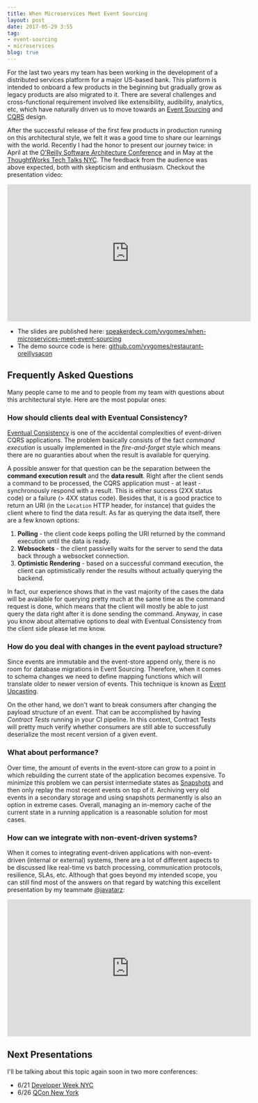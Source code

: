 ```yaml
---
title: When Microservices Meet Event Sourcing
layout: post
date: 2017-05-29 3:55
tag:
- event-sourcing
- microservices
blog: true
---
```


For the last two years my team has been working in the development of a distributed services platform for a major US-based bank. This platform is intended to onboard a few products in the beginning but gradually grow as legacy products are also migrated to it. There are several challenges and cross-functional requirement involved like extensibility, audibility, analytics, etc, which have naturally driven us to move towards an [Event Sourcing](https://martinfowler.com/eaaDev/EventSourcing.html) and [CQRS](https://www.martinfowler.com/bliki/CQRS.html) design.

After the successful release of the first few products in production running on this architectural style, we felt it was a good time to share our learnings with the world. Recently I had the honor to present our journey twice: in April at the [O'Reilly Software Architecture Conference](https://conferences.oreilly.com/software-architecture/sa-ny/public/schedule/detail/56806) and in May at the [ThoughtWorks Tech Talks NYC](https://www.meetup.com/ThoughtWorks-Tech-Talks-NYC/events/239465465/). The feedback from the audience was above expected, both with skepticism and enthusiasm. Checkout the presentation video:

<div style="text-align:center">
  <iframe width="560" height="315" src="https://www.youtube.com/embed/cISNDnwlSgw" frameborder="0" allowfullscreen></iframe>
</div>

- The slides are published here: [speakerdeck.com/vvgomes/when-microservices-meet-event-sourcing](https://speakerdeck.com/vvgomes/when-microservices-meet-event-sourcing)
- The demo source code is here: [github.com/vvgomes/restaurant-oreillysacon](https://github.com/vvgomes/restaurant-oreillysacon)

## Frequently Asked Questions

Many people came to me and to people from my team with questions about this architectural style. Here are the most popular ones:

### How should clients deal with Eventual Consistency?

[Eventual Consistency](https://martinfowler.com/articles/microservice-trade-offs.html#consistency) is one of the accidental complexities of event-driven CQRS applications. The problem basically consists of the fact *command execution* is usually implemented in the *fire-and-forget* style which means there are no guaranties about when the result is available for querying.

A possible answer for that question can be the separation between the **command execution result** and the **data result**. Right after the client sends a command to be processed, the CQRS application must - at least - synchronously respond with a result. This is either success (2XX status code) or a failure (> 4XX status code). Besides that, it is a good practice to return an URI (in the `Location` HTTP header, for instance) that guides the client where to find the data result. As far as querying the data itself, there are a few known options:

1. **Polling** - the client code keeps polling the URI returned by the command execution until the data is ready.
2. **Websockets** - the client passivelly waits for the server to send the data back through a websocket connection.
3. **Optimistic Rendering** - based on a successful command execution, the client can optimistically render the results without actually querying the backend.

In fact, our experience shows that in the vast majority of the cases the data will be available for querying pretty much at the same time as the command request is done, which means that the client will mostly be able to just query the data right after it is done sending the command. Anyway, in case you know about alternative options to deal with Eventual Consistency from the client side please let me know.

### How do you deal with changes in the event payload structure?

Since events are immutable and the event-store append only, there is no room for database migrations in Event Sourcing. Therefore, when it comes to schema changes we need to define mapping functions which will translate older to newer version of events. This technique is known as [Event Upcasting](https://docs.axonframework.org/v/3.0/part3/repositories-and-event-stores.html#event-upcasting).

On the other hand, we don't want to break consumers after changing the payload structure of an event. That can be accomplished by having *Contract Tests* running in your CI pipeline. In this context, Contract Tests will pretty much verify whether consumers are still able to successfully deserialize the most recent version of a given event.

### What about performance?

Over time, the amount of events in the event-store can grow to a point in which rebuilding the current state of the application becomes expensive. To minimize this problem we can persist intermediate states as [Snapshots](https://martinfowler.com/eaaDev/EventSourcing.html) and then only replay the most recent events on top of it. Archiving very old events in a secondary storage and using snapshots permanently is also an option in extreme cases. Overall, managing an in-memory cache of the current state in a running application is a reasonable solution for most cases.

### How can we integrate with non-event-driven systems?

When it comes to integrating event-driven applications with non-event-driven (internal or external) systems, there are a lot of different aspects to be discussed like real-time vs batch processing, communication protocols, resilience, SLAs, etc. Although that goes beyond my intended scope, you can still find most of the answers on that regard by watching this excellent presentation by my teammate [@javatarz](https://twitter.com/javatarz):

<div style="text-align:center">
  <iframe width="560" height="315" src="https://www.youtube.com/embed/4cJ4GyyOfII" frameborder="0" allowfullscreen></iframe>
</div>

## Next Presentations

I'll be talking about this topic again soon in two more conferences:

- 6/21 [Developer Week NYC](http://www.developerweek.com/NYC/conference/speakers/)
- 6/26 [QCon New York](https://qconnewyork.com/ny2017/users/vinicius-gomes)

